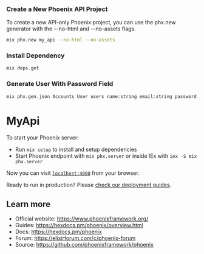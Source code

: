 ### Create a New Phoenix API Project
To create a new API-only Phoenix project, you can use the phx.new generator with the --no-html and --no-assets flags.

```bash
mix phx.new my_api --no-html --no-assets
```

### Install Dependency
```bash
mix deps.get
```

### Generate User With Password Field
```bash
mix phx.gen.json Accounts User users name:string email:string password:string
```

# MyApi

To start your Phoenix server:

  * Run `mix setup` to install and setup dependencies
  * Start Phoenix endpoint with `mix phx.server` or inside IEx with `iex -S mix phx.server`

Now you can visit [`localhost:4000`](http://localhost:4000) from your browser.

Ready to run in production? Please [check our deployment guides](https://hexdocs.pm/phoenix/deployment.html).

## Learn more

  * Official website: https://www.phoenixframework.org/
  * Guides: https://hexdocs.pm/phoenix/overview.html
  * Docs: https://hexdocs.pm/phoenix
  * Forum: https://elixirforum.com/c/phoenix-forum
  * Source: https://github.com/phoenixframework/phoenix
